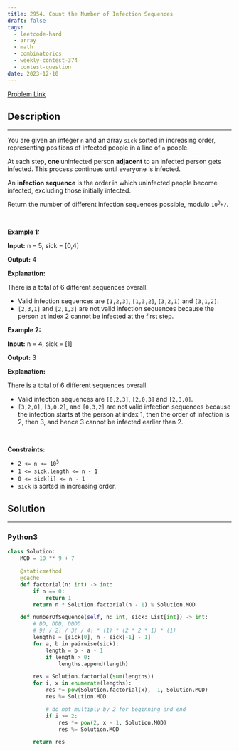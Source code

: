 ```yaml
---
title: 2954. Count the Number of Infection Sequences
draft: false
tags: 
  - leetcode-hard
  - array
  - math
  - combinatorics
  - weekly-contest-374
  - contest-question
date: 2023-12-10
---
```


[Problem Link](https://leetcode.com/problems/count-the-number-of-infection-sequences/)

## Description

---
<p>You are given an integer <code>n</code> and an array <code>sick</code> sorted in increasing order, representing positions of infected people in a line of <code>n</code> people.</p>

<p>At each step, <strong>one </strong>uninfected person <strong>adjacent</strong> to an infected person gets infected. This process continues until everyone is infected.</p>

<p>An <strong>infection sequence</strong> is the order in which uninfected people become infected, excluding those initially infected.</p>

<p>Return the number of different infection sequences possible, modulo <code>10<sup>9</sup>+7</code>.</p>

<p>&nbsp;</p>
<p><strong class="example">Example 1:</strong></p>

<div class="example-block">
<p><strong>Input:</strong> <span class="example-io">n = 5, sick = [0,4]</span></p>

<p><strong>Output:</strong> <span class="example-io">4</span></p>

<p><strong>Explanation:</strong></p>

<p>There is a total of 6 different sequences overall.</p>

<ul>
	<li>Valid infection sequences are <code>[1,2,3]</code>, <code>[1,3,2]</code>, <code>[3,2,1]</code> and <code>[3,1,2]</code>.</li>
	<li><code>[2,3,1]</code> and <code>[2,1,3]</code> are not valid infection sequences because the person at index 2 cannot be infected at the first step.</li>
</ul>
</div>

<p><strong class="example">Example 2:</strong></p>

<div class="example-block">
<p><strong>Input:</strong> <span class="example-io">n = 4, sick = [1]</span></p>

<p><strong>Output:</strong> <span class="example-io">3</span></p>

<p><strong>Explanation:</strong></p>

<p>There is a total of 6 different sequences overall.</p>

<ul>
	<li>Valid infection sequences are <code>[0,2,3]</code>, <code>[2,0,3]</code> and <code>[2,3,0]</code>.</li>
	<li><code>[3,2,0]</code>, <code>[3,0,2]</code>, and <code>[0,3,2]</code> are not valid infection sequences because the infection starts at the person at index 1, then the order of infection is 2, then 3, and hence 3 cannot be infected earlier than 2.</li>
</ul>
</div>

<p>&nbsp;</p>
<p><strong>Constraints:</strong></p>

<ul>
	<li><code>2 &lt;= n &lt;= 10<sup>5</sup></code></li>
	<li><code>1 &lt;= sick.length &lt;= n - 1</code></li>
	<li><code>0 &lt;= sick[i] &lt;= n - 1</code></li>
	<li><code>sick</code> is sorted in increasing order.</li>
</ul>


## Solution

---
### Python3
``` py title='count-the-number-of-infection-sequences'
class Solution:
    MOD = 10 ** 9 + 7

    @staticmethod
    @cache
    def factorial(n: int) -> int:
        if n == 0:
            return 1
        return n * Solution.factorial(n - 1) % Solution.MOD

    def numberOfSequence(self, n: int, sick: List[int]) -> int:
        # DD, DDD, DDDD
        # 9! / 2! / 3! / 4! * (1) * (2 * 2 * 1) * (1)
        lengths = [sick[0], n - sick[-1] - 1]
        for a, b in pairwise(sick):
            length = b - a - 1
            if length > 0:
                lengths.append(length)

        res = Solution.factorial(sum(lengths))
        for i, x in enumerate(lengths):
            res *= pow(Solution.factorial(x), -1, Solution.MOD)
            res %= Solution.MOD

            # do not multiply by 2 for beginning and end
            if i >= 2:
                res *= pow(2, x - 1, Solution.MOD)
                res %= Solution.MOD

        return res
```

